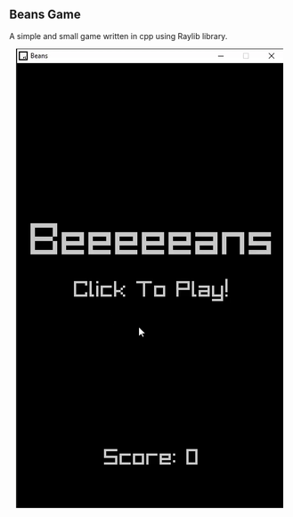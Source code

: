 ## Beans Game

A simple and small game written in cpp using Raylib library.

<p align="center"><img width="480" height="826" src="resources/game.gif"></p>
